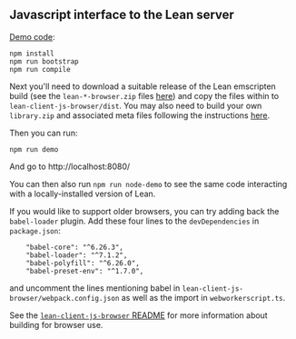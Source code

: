 ## Javascript interface to the Lean server

[Demo code](./lean-client-js-browser/demo.ts):
```
npm install
npm run bootstrap
npm run compile
```

Next you'll need to download a suitable release of the Lean emscripten build (see the `lean-*-browser.zip` files [here](https://github.com/leanprover-community/lean-nightly/releases)) and copy the files within to `lean-client-js-browser/dist`. You may also need to build your own `library.zip` and associated meta files following the instructions [here](https://github.com/leanprover-community/lean-web-editor/#creating-a-customized-libraryzip).

Then you can run:
```
npm run demo
```
And go to http://localhost:8080/

You can then also run `npm run node-demo` to see the same code interacting with a locally-installed version of Lean.

If you would like to support older browsers, you can try adding back the `babel-loader` plugin. Add these four lines to the `devDependencies` in `package.json`:
```
    "babel-core": "^6.26.3",
    "babel-loader": "^7.1.2",
    "babel-polyfill": "^6.26.0",
    "babel-preset-env": "^1.7.0",
```
 and uncomment the lines mentioning babel in `lean-client-js-browser/webpack.config.json` as well as the import in `webworkerscript.ts`.

See the [`lean-client-js-browser` README](./lean-client-js-browser/README.md) for more information about building for browser use.

